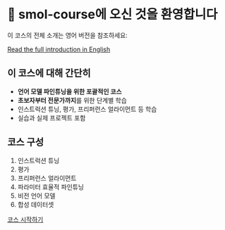 # 🤗 smol-course에 오신 것을 환영합니다

이 코스의 전체 소개는 영어 버전을 참조하세요:

[Read the full introduction in English](https://huggingface.co/learn/smol-course/unit0/1)

## 이 코스에 대해 간단히

- **언어 모델 파인튜닝을 위한 포괄적인 코스**
- **초보자부터 전문가까지**를 위한 단계별 학습
- 인스트럭션 튜닝, 평가, 프리퍼런스 얼라이먼트 등 학습
- 실습과 실제 프로젝트 포함

## 코스 구성

1. 인스트럭션 튜닝
2. 평가
3. 프리퍼런스 얼라이먼트
4. 파라미터 효율적 파인튜닝
5. 비전 언어 모델
6. 합성 데이터셋

[코스 시작하기](https://huggingface.co/smol-course)
